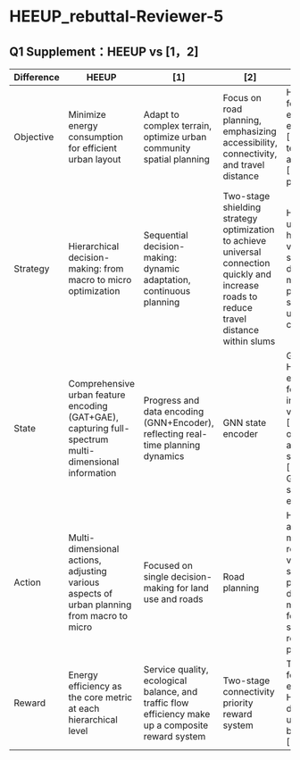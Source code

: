 # HEEUP_rebuttal-Reviewer-5

##  Q1 Supplement：HEEUP vs [1，2]
| Difference   | HEEUP                                        | [1]                                      | [2] | Remarks                                     |
|--------------|----------------------------------------------|------------------------------------------|-----------------------------|---------------------------------------------|
| Objective    | Minimize energy consumption for efficient urban layout | Adapt to complex terrain, optimize urban community spatial planning | Focus on road planning, emphasizing accessibility, connectivity, and travel distance | HEEUP focuses on energy efficiency, [1] on terrain adaptability, [2] on road planning |
| Strategy     | Hierarchical decision-making: from macro to micro optimization | Sequential decision-making: dynamic adaptation, continuous planning | Two-stage shielding strategy optimization to achieve universal connection quickly and increase roads to reduce travel distance within slums | HEEUP uses hierarchical vs. [1] sequential decision-making process, [2] stages for universal connection |
| State        | Comprehensive urban feature encoding (GAT+GAE), capturing full-spectrum multi-dimensional information | Progress and data encoding (GNN+Encoder), reflecting real-time planning dynamics | GNN state encoder | GAT in HEEUP enhances feature interrelation vs. GNN in [1] focuses on progress and statistics, [2] uses GNN for state encoding |
| Action       | Multi-dimensional actions, adjusting various aspects of urban planning from macro to micro | Focused on single decision-making for land use and roads | Road planning | HEEUP allows multi-level refinement vs. [1] single-point decision-making, [2] focuses solely on road planning |
| Reward       | Energy efficiency as the core metric at each hierarchical level | Service quality, ecological balance, and traffic flow efficiency make up a composite reward system | Two-stage connectivity priority reward system | Tiered focus on energy in HEEUP vs. diverse urban benefits in [1], [2].|
